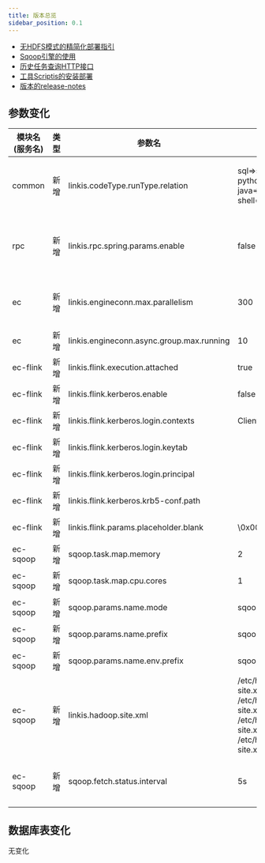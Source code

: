 ```yaml
---
title: 版本总览
sidebar_position: 0.1
--- 
```

- [无HDFS模式的精简化部署指引](/deployment/deploy_linkis_without_hdfs.md)
- [Sqoop引擎的使用](/engine_usage/sqoop.md)
- [历史任务查询HTTP接口](/api/http/linkis-cg-engineplugin-api/jobhistory-api.md)
- [工具Scriptis的安装部署](/deployment/linkis_scriptis_install.md)
- [版本的release-notes](/download/release-notes-1.1.2)

## 参数变化 


| 模块名(服务名)| 类型  |     参数名                                                | 默认值             | 描述                                                    |
| ----------- | ----- | -------------------------------------------------------- | ---------------- | ------------------------------------------------------- |
|common   | 新增   |linkis.codeType.runType.relation             | sql=>sql\|hql\|jdbc\|hive\|psql\|fql,<br/>python=>python\|py\|pyspark,<br/>java=>java,scala=>scala,<br/>shell=>sh\|shell |codeType和runType的映射关系|
|rpc      | 新增  | linkis.rpc.spring.params.enable             | false   | 控制RPC模块的ribbon模式参数开关|
|ec       | 新增  | linkis.engineconn.max.parallelism           |300 |    异步执行支持设置并发作业组数     |
|ec       | 新增  | linkis.engineconn.async.group.max.running   | 10|                                   |
|ec-flink | 新增  | linkis.flink.execution.attached                 | true|                                 |
|ec-flink | 新增  | linkis.flink.kerberos.enable                    | false|                                |
|ec-flink | 新增  | linkis.flink.kerberos.login.contexts            | Client,KafkaClient|                  |
|ec-flink | 新增  | linkis.flink.kerberos.login.keytab              | |                                   |
|ec-flink | 新增  | linkis.flink.kerberos.login.principal           | |                                   |
|ec-flink | 新增  | linkis.flink.kerberos.krb5-conf.path            | |                                   |
|ec-flink | 新增  | linkis.flink.params.placeholder.blank           | \\0x001|                            |
|ec-sqoop | 新增  | sqoop.task.map.memory                           | 2|                                 |
|ec-sqoop | 新增  | sqoop.task.map.cpu.cores                        | 1|                                 |
|ec-sqoop | 新增  | sqoop.params.name.mode                         | sqoop.mode|                        |
|ec-sqoop | 新增  | sqoop.params.name.prefix                        | sqoop.args.|                     |
|ec-sqoop | 新增  | sqoop.params.name.env.prefix                    |sqoop.env.|                     |             
|ec-sqoop | 新增  | linkis.hadoop.site.xml                     |/etc/hadoop/conf/core-site.xml;<br/>/etc/hadoop/conf/hdfs-site.xml;<br/>/etc/hadoop/conf/yarn-site.xml;<br/>/etc/hadoop/conf/mapred-site.xml|  设置sqoop加载hadoop参数文件位置                   |          
|ec-sqoop | 新增  | sqoop.fetch.status.interval                    |5s|            设置获取sqoop执行状态的间隔时间         |                       

## 数据库表变化 

无变化
